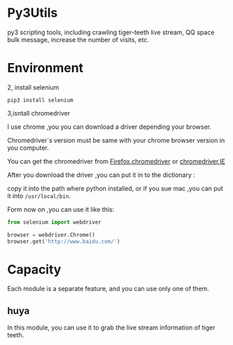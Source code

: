 # Py3Utils
py3 scripting tools, including crawling tiger-teeth live stream, QQ space bulk message, increase the number of visits, etc.

# Environment
2, install selenium
```
pip3 install selenium
```
3,isntall chromedriver

I use chrome ,you you can download a driver depending your browser.

Chromedriver`s version must be same with your chrome browser version in you computer.

You can get the chromedriver from [Firefox](https://github.com/mozilla/geckodriver/releases/),[chromedriver](https://sites.google.com/a/chromium.org/chromedriver/)
or [chromedriver](http://chromedriver.storage.googleapis.com/index.html),[IE](http://selenium-release.storage.googleapis.com/index.html)

After you download  the driver ,you can put it in to the dictionary :

copy it into the path where python installed, 
or if you sue mac ,you can put it into `/usr/local/bin`.

Form now on ,you can use it like this:
```python
from selenium import webdriver

browser = webdriver.Chrome()
browser.get('http://www.baidu.com/')
```

# Capacity 
Each module is a separate feature, and you can use only one of them. 
## huya
In this module, you can use it to grab the live stream information of tiger teeth.

[](https://github.com/binny1024/Py3Utils/blob/master/img/grab_result.png)


